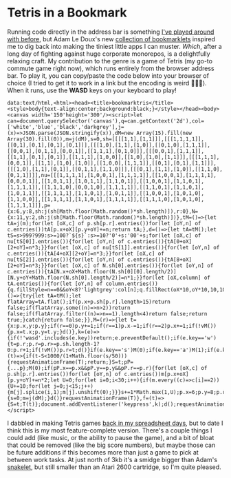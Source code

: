# Tetris in a Bookmark

Running code directly in the address bar is something [I've played around with before](https://blog.atylerrobertson.com/read/can-you-run-a-website-without-paying-for-hosting), but Adam Le Doux's new [collection of bookmarklets](https://adamledoux.net/bookmarklets/) inspired me to dig back into making the tiniest little apps I can muster. _Which_, after a long day of fighting against huge corporate monorepos, is a delightfully relaxing craft. My contribution to the genre is a game of Tetris (my go-to commute game right now), which runs entirely from the browser address bar. To play it, you can copy/paste the code below into your browser of choice (I tried to get it to work in a link but the encoding is weird 🤷🏻‍♂️). When it runs, use the **WASD** keys on your keyboard to play!

```
data:text/html,<html><head><title>bookmarktris</title><style>body{text-align:center;background:black;}</style></head><body><canvas width='150'height='300'/><script>let can=document.querySelector('canvas'),q=can.getContext('2d'),col=['white','blue','black','darkgrey'],j=(x)=>JSON.parse(JSON.stringify(x)),dM=new Array(15).fill(new Array(30).fill(0)),m=j(dM),s=0,sh=[[[[1,1],[1,1]]],[[[1,1,1,1]],[[0,1],[0,1],[0,1],[0,1]]],[[[1,0],[1,1],[1,0]],[[0,1,0],[1,1,1]],[[0,0,1],[0,1,1],[0,0,1]],[[1,1,1],[0,1,0]]],[[[0,0,1],[1,1,1]],[[1,1],[0,1],[0,1]],[[1,1,1],[1,0,0]],[[1,0],[1,0],[1,1]]],[[[1,1,1],[0,0,1]],[[1,1],[1,0],[1,0]],[[1,0,0],[1,1,1]],[[0,1],[0,1],[1,1]]],[[[1,0],[1,1],[0,1]],[[0,1,1],[1,1,0]]],[[[0,1],[1,1],[1,0]],[[1,1,0],[0,1,1]]]],nu=[[[1,1,1,1],[1,0,0,1],[1,1,1,1]],[[1,0,0,1],[1,1,1,1],[0,0,0,1]],[[1,0,1,1],[1,0,1,1],[1,1,0,1]],[[1,0,0,1],[1,1,0,1],[1,1,1,1]],[[1,1,1,0],[0,0,1,0],[1,1,1,1]],[[1,1,0,1],[1,1,0,1],[1,0,1,1]],[[1,1,1,1],[1,1,0,1],[1,0,1,1]],[[1,0,0,1],[1,0,1,0],[1,1,0,0]],[[1,1,1,1],[1,1,0,1],[1,1,1,1]],[[1,1,1,0],[1,0,1,0],[1,1,1,1]]],p={x:6,y:8,sh:j(sh[Math.floor(Math.random()*sh.length)]),r:0},N={x:11,y:2,sh:j(sh[Math.floor(Math.random()*sh.length)])},tM=()=>{let tA=j(m);for(let [oX,c] of p.sh[p.r].entries())for(let [oY,n] of c.entries())tA[p.x+oX][p.y+oY]+=n;return tA;},d=()=>{let tA=tM();let tS=s>999?999:s>=100?`${s}`:s>=10?'0'+s:'00'+s;for(let [oX,c] of nu[tS[0]].entries()){for(let [oY,n] of c.entries()){tA[0+oX][2+oY]=n*3;}}for(let [oX,c] of nu[tS[1]].entries()){for(let [oY,n] of c.entries()){tA[4+oX][2+oY]=n*3;}}for(let [oX,c] of nu[tS[2]].entries()){for(let [oY,n] of c.entries()){tA[8+oX][2+oY]=n*3;}}for(let [oX,c] of N.sh[0].entries()){for(let [oY,n] of c.entries()){tA[N.x+oX+Math.floor(N.sh[0][0].length/2)][N.y+oY+Math.floor(N.sh[0].length/2)]=n*1;}}for(let [oX,column] of tA.entries()){for(let [oY,n] of column.entries()){q.fillStyle=n==0&&oY<8?'lightgrey':col[n];q.fillRect(oX*10,oY*10,10,10);}}},vM=()=>{try{let tA=tM();let flatArray=tA.flat();if(p.x+p.sh[p.r].length>15)return false;if(flatArray.some((n)=>n>2))return false;if(flatArray.filter((n)=>n==1).length<4)return false;return true;}catch{return false;}},M=(r)=>{let t={x:p.x,y:p.y};if(r==0)p.y+=1;if(r==1)p.x-=1;if(r==2)p.x+=1;if(!vM()){p.x=t.x;p.y=t.y;}d()},k=(e)=>{if(!'wasd'.includes(e.key))return;e.preventDefault();if(e.key=='w'){t=p.r;p.r=p.r>=p.sh.length-1?0:p.r+1;if(!vM())p.r=t;d()}if(e.key=='s')M(0);if(e.key=='a')M(1);if(e.key=='d')M(2);},S,pP,T=(t)=>{if(t-S<1000/(1+Math.floor(s/50))){requestAnimationFrame(T);return;}S=t;pP={...p};M(0);if(pP.x==p.x&&pP.y==p.y&&pP.r==p.r){for(let [oX,c] of p.sh[p.r].entries())for(let [oY,n] of c.entries())m[p.x+oX][p.y+oY]+=n*2;let U=0;for(let i=0;i<30;i++){if(m.every((c)=>c[i]==2)){U+=10;for(let j=0;j<15;j++){m[j].splice(i,1);m[j].unshift(0);}}}s+=1*Math.max(1,U);p.x=6;p.y=8;p.r=0;p.sh=j(N.sh);N.sh=j(sh[Math.floor(Math.random()*sh.length)]);if(m.some((c)=>c[8]>1)){s=0;m=j(dM);}d()}requestAnimationFrame(T)},f=(t)=>{S=t;T(t)};document.addEventListener('keypress',k);d();requestAnimationFrame(f);</script>
```

I dabbled in making Tetris games [back in my spreadsheet days](https://www.youtube.com/watch?v=u0FmSF7O3H8), but to date I think this is my most feature-complete version. There's a couple things I could add (like music, or the ability to pause the game), and a bit of bloat that could be removed (like the big score numbers), but maybe those can be future additions if this becomes more than just a game to pick at between work tasks. At just north of 3kb it's a smidge bigger than Adam's [snakelet](https://adamledoux.net/blog/posts/2025-02-07-i-made-snake-in-a-bookmarklet.html), but still smaller than an Atari 2600 cartridge, so I'm quite pleased. 